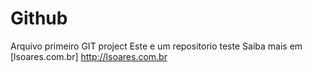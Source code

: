 # Github

Arquivo primeiro GIT project
Este e um repositorio teste
Saiba mais em [lsoares.com.br] http://lsoares.com.br
